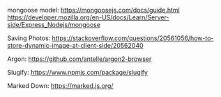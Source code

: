 mongoose model:
https://mongoosejs.com/docs/guide.html
https://developer.mozilla.org/en-US/docs/Learn/Server-side/Express_Nodejs/mongoose

Saving Photos:
https://stackoverflow.com/questions/20561056/how-to-store-dynamic-image-at-client-side/20562040

Argon:
https://github.com/antelle/argon2-browser

Slugify:
https://www.npmjs.com/package/slugify

Marked Down:
https://marked.js.org/
